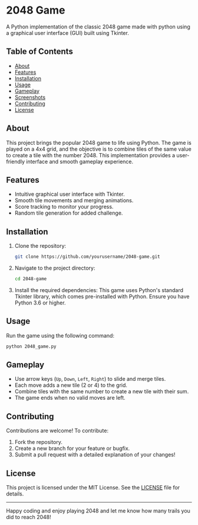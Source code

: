 # 2048 Game


A Python implementation of the classic 2048 game made with python using a graphical user interface (GUI) built using Tkinter.

## Table of Contents
- [About](#about)
- [Features](#features)
- [Installation](#installation)
- [Usage](#usage)
- [Gameplay](#gameplay)
- [Screenshots](#screenshots)
- [Contributing](#contributing)
- [License](#license)

## About
This project brings the popular 2048 game to life using Python. The game is played on a 4x4 grid, and the objective is to combine tiles of the same value to create a tile with the number 2048. This implementation provides a user-friendly interface and smooth gameplay experience.

## Features
- Intuitive graphical user interface with Tkinter.
- Smooth tile movements and merging animations.
- Score tracking to monitor your progress.
- Random tile generation for added challenge.

## Installation

1. Clone the repository:
   ```bash
   git clone https://github.com/yourusername/2048-game.git
   ```

2. Navigate to the project directory:
   ```bash
   cd 2048-game
   ```

3. Install the required dependencies:
   This game uses Python's standard Tkinter library, which comes pre-installed with Python. Ensure you have Python 3.6 or higher.

## Usage


Run the game using the following command:
```bash
python 2048_game.py
```

## Gameplay
- Use arrow keys (`Up`, `Down`, `Left`, `Right`) to slide and merge tiles.
- Each move adds a new tile (2 or 4) to the grid.
- Combine tiles with the same number to create a new tile with their sum.
- The game ends when no valid moves are left.

## Contributing
Contributions are welcome! To contribute:
1. Fork the repository.
2. Create a new branch for your feature or bugfix.
3. Submit a pull request with a detailed explanation of your changes!

## License
This project is licensed under the MIT License. See the [LICENSE](LICENSE) file for details.

---

Happy coding and enjoy playing 2048 and let me know how many trails you did to reach 2048!

